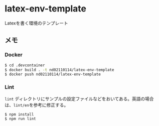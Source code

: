 # latex-env-template

Latexを書く環境のテンプレート

## メモ

### Docker

```bash
$ cd .devcontainer
$ docker build . -t nd02110114/latex-env-template
$ docker push nd02110114/latex-env-template
```

### Lint

`lint` ディレクトリにサンプルの設定ファイルなどをおいてある。英語の場合は、`lint/en`を参考に修正する。

```bash
$ npm install
$ npm run lint
```
